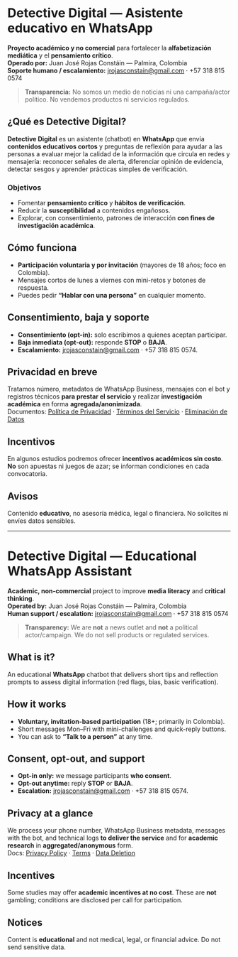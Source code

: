 <!-- Detective Digital - Home -->
# Detective Digital — Asistente educativo en WhatsApp
**Proyecto académico y no comercial** para fortalecer la **alfabetización mediática** y el **pensamiento crítico**.  
**Operado por:** Juan José Rojas Constáin — Palmira, Colombia  
**Soporte humano / escalamiento:** jrojasconstain@gmail.com · +57 318 815 0574

> **Transparencia:** No somos un medio de noticias ni una campaña/actor político. No vendemos productos ni servicios regulados.

## ¿Qué es Detective Digital?
**Detective Digital** es un asistente (chatbot) en **WhatsApp** que envía **contenidos educativos cortos** y preguntas de reflexión para ayudar a las personas a evaluar mejor la calidad de la información que circula en redes y mensajería: reconocer señales de alerta, diferenciar opinión de evidencia, detectar sesgos y aprender prácticas simples de verificación.

### Objetivos
- Fomentar **pensamiento crítico** y **hábitos de verificación**.
- Reducir la **susceptibilidad** a contenidos engañosos.
- Explorar, con consentimiento, patrones de interacción **con fines de investigación académica**.

## Cómo funciona
- **Participación voluntaria y por invitación** (mayores de 18 años; foco en Colombia).  
- Mensajes cortos de lunes a viernes con mini-retos y botones de respuesta.  
- Puedes pedir **“Hablar con una persona”** en cualquier momento.

## Consentimiento, baja y soporte
- **Consentimiento (opt-in):** solo escribimos a quienes aceptan participar.  
- **Baja inmediata (opt-out):** responde **STOP** o **BAJA**.  
- **Escalamiento:** jrojasconstain@gmail.com · +57 318 815 0574.

## Privacidad en breve
Tratamos número, metadatos de WhatsApp Business, mensajes con el bot y registros técnicos **para prestar el servicio** y realizar **investigación académica** en forma **agregada/anonimizada**.  
Documentos: [Política de Privacidad](https://jrconstain.github.io/detective-digital/privacy/) · [Términos del Servicio](https://jrconstain.github.io/detective-digital/terms/) · [Eliminación de Datos](https://jrconstain.github.io/detective-digital/delete/)

## Incentivos
En algunos estudios podremos ofrecer **incentivos académicos sin costo**. **No** son apuestas ni juegos de azar; se informan condiciones en cada convocatoria.

## Avisos
Contenido **educativo**, no asesoría médica, legal o financiera. No solicites ni envíes datos sensibles.

---

# Detective Digital — Educational WhatsApp Assistant
**Academic, non-commercial** project to improve **media literacy** and **critical thinking**.  
**Operated by:** Juan José Rojas Constáin — Palmira, Colombia  
**Human support / escalation:** jrojasconstain@gmail.com · +57 318 815 0574

> **Transparency:** We are **not** a news outlet and **not** a political actor/campaign. We do not sell products or regulated services.

## What is it?
An educational **WhatsApp** chatbot that delivers short tips and reflection prompts to assess digital information (red flags, bias, basic verification).

## How it works
- **Voluntary, invitation-based participation** (18+; primarily in Colombia).  
- Short messages Mon–Fri with mini-challenges and quick-reply buttons.  
- You can ask to **“Talk to a person”** at any time.

## Consent, opt-out, and support
- **Opt-in only:** we message participants **who consent**.  
- **Opt-out anytime:** reply **STOP** or **BAJA**.  
- **Escalation:** jrojasconstain@gmail.com · +57 318 815 0574.

## Privacy at a glance
We process your phone number, WhatsApp Business metadata, messages with the bot, and technical logs **to deliver the service** and for **academic research** in **aggregated/anonymous** form.  
Docs: [Privacy Policy](https://jrconstain.github.io/detective-digital/privacy/) · [Terms](https://jrconstain.github.io/detective-digital/terms/) · [Data Deletion](https://jrconstain.github.io/detective-digital/delete/)

## Incentives
Some studies may offer **academic incentives at no cost**. These are **not** gambling; conditions are disclosed per call for participation.

## Notices
Content is **educational** and not medical, legal, or financial advice. Do not send sensitive data.
